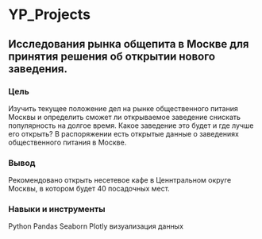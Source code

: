 # YP_Projects
## Исследования рынка общепита в Москве для принятия решения об открытии нового заведения.
### Цель
Изучить текущее положение дел на рынке общественного питания Москвы и определить сможет ли открываемое заведение снискать популярность на долгое время. Какое заведение это будет и где лучше его открыть? В распоряжении есть открытые данные о заведениях общественного питания в Москве.

### Вывод
Рекомендовано открыть несетевое кафе в Ценнтральном округе Москвы, в котором будет 40 посадочных мест.

### Навыки и инструменты
Python
Pandas
Seaborn
Plotly
визуализация данных

